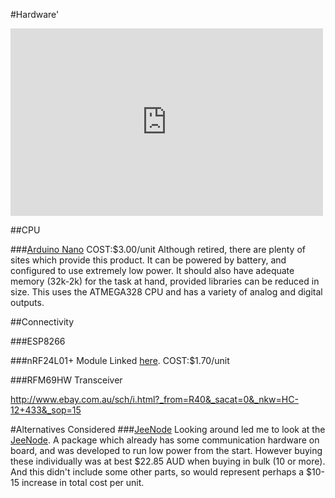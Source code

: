 #Hardware'

<iframe width='500' height='300' frameborder='0' scrolling='no' src='http://www.schematics.com/embed/beescale-44560'></iframe>

##CPU

###[Arduino Nano](https://www.arduino.cc/en/Main/ArduinoBoardNano)
COST:$3.00/unit
Although retired, there are plenty of sites which provide this product. It can be powered by battery, and configured to use extremely low power. It should also have adequate memory (32k-2k) for the task at hand, provided libraries can be reduced in size. This uses the ATMEGA328 CPU and has a variety of analog and digital outputs.

##Connectivity

###ESP8266

###nRF24L01+ Module
Linked [here](https://maniacbug.wordpress.com/2011/11/02/getting-started-rf24/).
COST:$1.70/unit

###RFM69HW Transceiver

http://www.ebay.com.au/sch/i.html?_from=R40&_sacat=0&_nkw=HC-12+433&_sop=15




#Alternatives Considered
###[JeeNode](http://jeelabs.net/projects/hardware/wiki/JeeNode)
Looking around led me to look at the [JeeNode](http://jeelabs.net/projects/hardware/wiki/JeeNode). A package which already has some communication hardware on board, and was developed to run low power from the start. However buying these individually was at best $22.85 AUD when buying in bulk (10 or more). And this didn't include some other parts, so would represent perhaps a $10-15 increase in total cost per unit.
